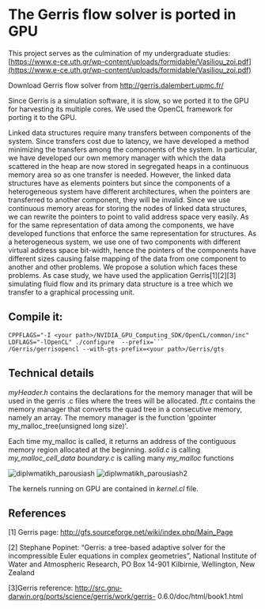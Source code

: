 # The Gerris flow solver is ported in GPU
This project serves as the culmination of my undergraduate studies: [https://www.e-ce.uth.gr/wp-content/uploads/formidable/Vasiliou_zoi.pdf](https://www.e-ce.uth.gr/wp-content/uploads/formidable/Vasiliou_zoi.pdf) 

Download Gerris flow solver
from http://gerris.dalembert.upmc.fr/ 

Since Gerris is a simulation software, it is slow, so we ported it to the GPU for harvesting its multiple cores.
We used the OpenCL framework for porting it to the GPU.

Linked data structures require many transfers between components
of the system. Since transfers cost due to latency, we have developed
a method minimizing the transfers among the components of the
system. In particular, we have developed our own memory manager
with which the data scattered in the heap are now stored in
segregated heaps in a continuous memory area so as one transfer is
needed. However, the linked data structures have as elements pointers
but since the components of a heterogeneous system have different
architectures, when the pointers are transferred to another
component, they will be invalid. Since we use continuous memory areas for storing the nodes of linked data structures, we can rewrite the
pointers to point to valid address space very easily. As for the same
representation of data among the components, we have developed
functions that enforce the same representation for structures. As
a heterogeneous system, we use one of two components with different
virtual address space bit-width, hence the pointers of the components
have different sizes causing false mapping of the data from one
component to another and other problems. We propose a solution
which faces these problems. As case study, we have used the application Gerris[1][2][3]
simulating fluid flow and its primary data structure is a tree which we
transfer to a graphical processing unit.

## Compile it:
 ```
CPPFLAGS="-I <your path>/NVIDIA_GPU_Computing_SDK/OpenCL/common/inc" LDFLAGS="-lOpenCL" ./configure  --prefix=```
/Gerris/gerrisopencl --with-gts-prefix=<your path>/Gerris/gts
```




## Technical details
 
_myHeader.h_ contains the declarations for the memory manager that will be used in the gerris .c files where the trees will be allocated.
 _ftt.c_ contains the memory manager that converts the quad tree in a consecutive memory, namely an array.
 The memory manager is the function 'gpointer my_malloc_tree(unsigned long size)'.

 Each time my_malloc is called, it returns an address of the contiguous memory region allocated at the beginning.
 _solid.c_  is calling _my_malloc_cell_data_
 _boundary.c_ is calling many _my_malloc_ functions

![diplwmatikh_parousiash](https://github.com/zoevas/Gerris_Memory_Manager/assets/85183528/3e4bc30b-a3e3-48ed-9fa9-2020b5e35be6)
![diplwmatikh_parousiash2](https://github.com/zoevas/Gerris_Memory_Manager/assets/85183528/0c7df5db-5756-438a-8c4f-b4c757be6c8e)

The kernels running on GPU are contained in _kernel.cl_ file.

## References
[1] Gerris page: http://gfs.sourceforge.net/wiki/index.php/Main_Page

[2] Stephane Popinet: “Gerris: a tree-based adaptive solver for the
incompressible Euler equations in complex geometries”, National
Institute of Water and Atmospheric Research, PO Box 14-901 Kilbirnie,
Wellington, New Zealand

[3]Gerris reference: http://src.gnu-darwin.org/ports/science/gerris/work/gerris-
0.6.0/doc/html/book1.html
